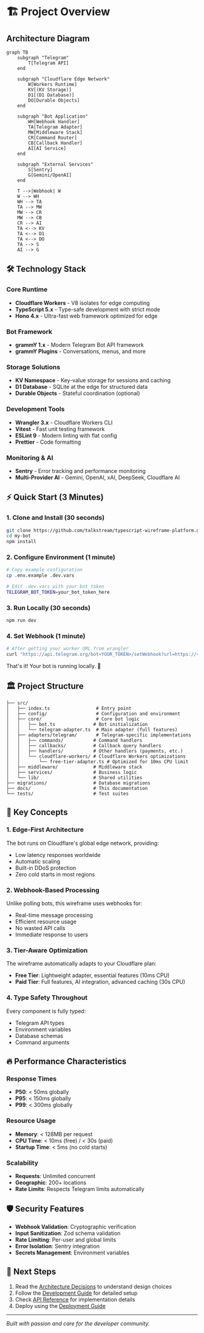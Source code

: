 # 🏗️ Project Overview

## Architecture Diagram

```mermaid
graph TB
    subgraph "Telegram"
        T[Telegram API]
    end

    subgraph "Cloudflare Edge Network"
        W[Workers Runtime]
        KV[(KV Storage)]
        D1[(D1 Database)]
        DO[Durable Objects]
    end

    subgraph "Bot Application"
        WH[Webhook Handler]
        TA[Telegram Adapter]
        MW[Middleware Stack]
        CR[Command Router]
        CB[Callback Handler]
        AI[AI Service]
    end

    subgraph "External Services"
        S[Sentry]
        G[Gemini/OpenAI]
    end

    T -->|Webhook| W
    W --> WH
    WH --> TA
    TA --> MW
    MW --> CR
    MW --> CB
    CR --> AI
    TA <--> KV
    TA <--> D1
    TA <--> DO
    TA --> S
    AI --> G
```

## 🛠️ Technology Stack

### Core Runtime

- **Cloudflare Workers** - V8 isolates for edge computing
- **TypeScript 5.x** - Type-safe development with strict mode
- **Hono 4.x** - Ultra-fast web framework optimized for edge

### Bot Framework

- **grammY 1.x** - Modern Telegram Bot API framework
- **grammY Plugins** - Conversations, menus, and more

### Storage Solutions

- **KV Namespace** - Key-value storage for sessions and caching
- **D1 Database** - SQLite at the edge for structured data
- **Durable Objects** - Stateful coordination (optional)

### Development Tools

- **Wrangler 3.x** - Cloudflare Workers CLI
- **Vitest** - Fast unit testing framework
- **ESLint 9** - Modern linting with flat config
- **Prettier** - Code formatting

### Monitoring & AI

- **Sentry** - Error tracking and performance monitoring
- **Multi-Provider AI** - Gemini, OpenAI, xAI, DeepSeek, Cloudflare AI

## ⚡ Quick Start (3 Minutes)

### 1. Clone and Install (30 seconds)

```bash
git clone https://github.com/talkstream/typescript-wireframe-platform.git my-bot
cd my-bot
npm install
```

### 2. Configure Environment (1 minute)

```bash
# Copy example configuration
cp .env.example .dev.vars

# Edit .dev.vars with your bot token
TELEGRAM_BOT_TOKEN=your_bot_token_here
```

### 3. Run Locally (30 seconds)

```bash
npm run dev
```

### 4. Set Webhook (1 minute)

```bash
# After getting your worker URL from wrangler
curl "https://api.telegram.org/bot<YOUR_TOKEN>/setWebhook?url=https://<YOUR_WORKER>.workers.dev/webhook"
```

That's it! Your bot is running locally. 🎉

## 🏛️ Project Structure

```
├── src/
│   ├── index.ts                 # Entry point
│   ├── config/                  # Configuration and environment
│   ├── core/                    # Core bot logic
│   │   ├── bot.ts              # Bot initialization
│   │   └── telegram-adapter.ts  # Main adapter (full features)
│   ├── adapters/telegram/       # Telegram-specific implementations
│   │   ├── commands/           # Command handlers
│   │   ├── callbacks/          # Callback query handlers
│   │   ├── handlers/           # Other handlers (payments, etc.)
│   │   └── cloudflare-workers/ # Cloudflare Workers optimizations
│   │       └── free-tier-adapter.ts # Optimized for 10ms CPU limit
│   ├── middleware/             # Middleware stack
│   ├── services/               # Business logic
│   └── lib/                    # Shared utilities
├── migrations/                 # Database migrations
├── docs/                       # This documentation
└── tests/                      # Test suites
```

## 🎯 Key Concepts

### 1. Edge-First Architecture

The bot runs on Cloudflare's global edge network, providing:

- Low latency responses worldwide
- Automatic scaling
- Built-in DDoS protection
- Zero cold starts in most regions

### 2. Webhook-Based Processing

Unlike polling bots, this wireframe uses webhooks for:

- Real-time message processing
- Efficient resource usage
- No wasted API calls
- Immediate response to users

### 3. Tier-Aware Optimization

The wireframe automatically adapts to your Cloudflare plan:

- **Free Tier**: Lightweight adapter, essential features (10ms CPU)
- **Paid Tier**: Full features, AI integration, advanced caching (30s CPU)

### 4. Type Safety Throughout

Every component is fully typed:

- Telegram API types
- Environment variables
- Database schemas
- Command arguments

## 🔥 Performance Characteristics

### Response Times

- **P50**: < 50ms globally
- **P95**: < 150ms globally
- **P99**: < 300ms globally

### Resource Usage

- **Memory**: < 128MB per request
- **CPU Time**: < 10ms (free) / < 30s (paid)
- **Startup Time**: < 5ms (no cold starts)

### Scalability

- **Requests**: Unlimited concurrent
- **Geographic**: 200+ locations
- **Rate Limits**: Respects Telegram limits automatically

## 🛡️ Security Features

- **Webhook Validation**: Cryptographic verification
- **Input Sanitization**: Zod schema validation
- **Rate Limiting**: Per-user and global limits
- **Error Isolation**: Sentry integration
- **Secrets Management**: Environment variables

## 🚀 Next Steps

1. Read the [Architecture Decisions](./ARCHITECTURE_DECISIONS.md) to understand design choices
2. Follow the [Development Guide](./DEVELOPMENT_GUIDE.md) for detailed setup
3. Check [API Reference](./API_REFERENCE.md) for implementation details
4. Deploy using the [Deployment Guide](./DEPLOYMENT.md)

---

_Built with passion and care for the developer community._
